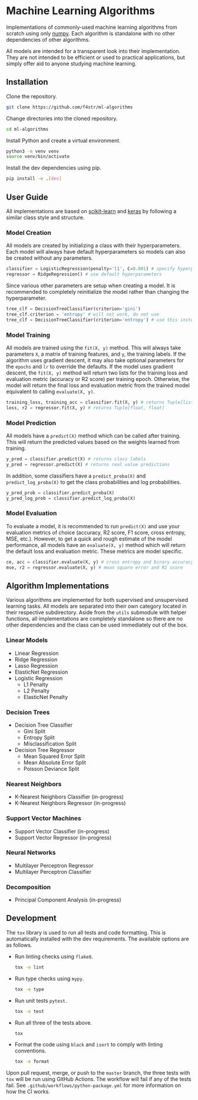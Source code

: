 # Machine Learning Algorithms

Implementations of commonly-used machine learning algorithms from scratch using only [numpy](https://numpy.org/). Each algorithm is standalone with no other dependencies of other algorithms.

All models are intended for a transparent look into their implementation. They are not intended to be efficient or used to practical applications, but simply offer aid to anyone studying machine learning.

## Installation

Clone the repository.

```bash
git clone https://github.com/f4str/ml-algorithms
```

Change directories into the cloned repository.

```bash
cd ml-algorithms
```

Install Python and create a virtual environment.

```bash
python3 -m venv venv
source venv/bin/activate
```

Install the dev dependencies using pip.

```bash
pip install -e .[dev]
```

## User Guide

All implementations are based on [scikit-learn](https://scikit-learn.org/) and [keras](https://keras.io/) by following a similar class style and structure.

### Model Creation

All models are created by initializing a class with their hyperparameters. Each model will always have default hyperparameters so models can also be created without any parameters.

```python
classifier = LogisticRegression(penalty='l1', C=0.001) # specify hyperparameters
regressor = RidgeRegression() # use default hyperparameters
```

Since various other parameters are setup when creating a model. It is recommended to completely reinitialize the model rather than changing the hyperparameter.

```python
tree_clf = DecisionTreeClassifier(criterion='gini')
tree_clf.criterion = 'entropy' # will not work, do not use
tree_clf = DecisionTreeClassifier(criterion='entropy') # use this instead
```

### Model Training

All models are trained using the `fit(X, y)` method. This will always take parameters `X`, a matrix of training features, and `y`, the training labels. If the algorithm uses gradient descent, it may also take optional parameters for the `epochs` and `lr` to override the defaults. If the model uses gradient descent, the `fit(X, y)` method will return two lists for the training loss and evaluation metric (accuracy or R2 score) per training epoch. Otherwise, the model will return the final loss and evaluation metric from the trained model equivalent to calling `evaluate(X, y)`.

```python
training_loss, training_acc = classifier.fit(X, y) # returns Tuple[list, list]
loss, r2 = regressor.fit(X, y) # returns Tuple[float, float]
```

### Model Prediction

All models have a `predict(X)` method which can be called after training. This will return the predicted values based on the weights learned from training.

```python
y_pred = classifier.predict(X) # returns class labels
y_pred = regressor.predict(X) # returns real value predictions
```

In addition, some classifiers have a `predict_proba(X)` and `predict_log_proba(X)` to get the class probabilities and log probabilities.

```python
y_pred_prob = classifier.predict_proba(X)
y_pred_log_prob = classifier.predict_log_proba(X)
```

### Model Evaluation

To evaluate a model, it is recommended to run `predict(X)` and use your evaluation metrics of choice (accuracy, R2 score, F1 score, cross entropy, MSE, etc.). However, to get a quick and rough estimate of the model performance, all models have an `evaluate(X, y)` method which will return the default loss and evaluation metric. These metrics are model specific.

```python
ce, acc = classifier.evaluate(X, y) # cross entropy and binary accuracy
mse, r2 = regressor.evaluate(X, y) # mean square error and R2 score
```

## Algorithm Implementations

Various algorithms are implemented for both supervised and unsupervised learning tasks. All models are separated into their own category located in their respective subdirectory. Aside from the `utils` submodule with helper functions, all implementations are completely standalone so there are no other dependencies and the class can be used immediately out of the box.

### Linear Models

* Linear Regression
* Ridge Regression
* Lasso Regression
* ElasticNet Regression
* Logistic Regression
  * L1 Penalty
  * L2 Penalty
  * ElasticNet Penalty

### Decision Trees

* Decision Tree Classifier
  * Gini Split
  * Entropy Split
  * Misclassification Split
* Decision Tree Regressor
  * Mean Squared Error Split
  * Mean Absolute Error Split
  * Poisson Deviance Split

### Nearest Neighbors

* K-Nearest Neighbors Classifier (in-progress)
* K-Nearest Neighbors Regressor (in-progress)

### Support Vector Machines

* Support Vector Classifier (in-progress)
* Support Vector Regressor (in-progress)

### Neural Networks

* Multilayer Perceptron Regressor
* Multilayer Perceptron Classifier

### Decomposition

* Principal Component Analysis (in-progress)

## Development

The `tox` library is used to run all tests and code formatting. This is automatically installed with the dev requirements. The available options are as follows.

* Run linting checks using `flake8`.

    ```bash
    tox -e lint
    ```

* Run type checks using `mypy`.

    ```bash
    tox -e type
    ```

* Run unit tests `pytest`.

    ```bash
    tox -e test
    ```

* Run all three of the tests above.

    ```bash
    tox
    ```

* Format the code using `black` and `isort` to comply with linting conventions.

    ```bash
    tox -e format
    ```

Upon pull request, merge, or push to the `master` branch, the three tests with `tox` will be run using GitHub Actions. The workflow will fail if any of the tests fail. See `.github/workflows/python-package.yml` for more information on how the CI works.
